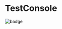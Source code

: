 # TestConsole

![badge](https://img.shields.io/endpoint?url=https://gist.githubusercontent.com/fkyeah/c2e864100c1f49050cb9bd68dbfa40e5/raw/code-coverage.json)
